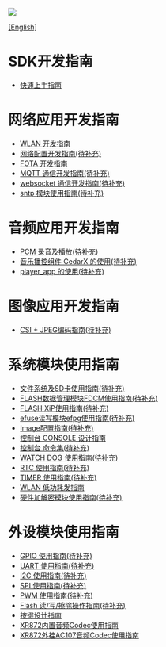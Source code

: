 
![](../../../images/XRADIOTECHLOGO.png)

[[English]](index-en.md)

# SDK开发指南
* [快速上手指南](../../download/4.SDK/document/XRADIO_Quick_Start_Guide-CN.pdf)

# 网络应用开发指南
* [WLAN 开发指南](./wifi-dev.md)
* [网络配置开发指南(待补充)]()
* [FOTA 开发指南](./fota-dev.md)
* [MQTT 通信开发指南(待补充)]()
* [websocket 通信开发指南(待补充)]()
* [sntp 模块使用指南(待补充)]()

# 音频应用开发指南
* [PCM 录音及播放(待补充)]()
* [音乐播控组件 CedarX 的使用(待补充)]()
* [player_app 的使用(待补充)]()

# 图像应用开发指南
* [CSI + JPEG编码指南(待补充)]()

# 系统模块使用指南
* [文件系统及SD卡使用指南(待补充)]()
* [FLASH数据管理模块FDCM使用指南(待补充)]()
* [FLASH XiP使用指南(待补充)]()
* [efuse读写模块efpg使用指南(待补充)]()
* [Image配置指南(待补充)]()
* [控制台 CONSOLE 设计指南](../../download/4.SDK/document/XRADIO_Console_Command_Developer_Guide-CN.pdf)
* [控制台 命令集(待补充)]()
* [WATCH DOG 使用指南(待补充)]()
* [RTC 使用指南(待补充)]()
* [TIMER 使用指南(待补充)]()
* [WLAN 低功耗发指南](../../download/4.SDK/document/XRADIO_WLAN_Low_Power_Developer_Guide-CN.pdf)
* [硬件加解密模块使用指南(待补充)]()

# 外设模块使用指南
* [GPIO 使用指南(待补充)]()
* [UART 使用指南(待补充)]()
* [I2C 使用指南(待补充)]()
* [SPI 使用指南(待补充)]()
* [PWM 使用指南(待补充)]()
* [Flash 读/写/擦除操作指南(待补充)]()
* [按键设计指南](../../download/4.SDK/document/XRADIO_Button_Developer_Guide-CN.pdf)
* [XR872内置音频Codec使用指南](../../download/4.SDK/document/XR872_Internal_Codec_User_Guide-CN.pdf)
* [XR872外挂AC107音频Codec使用指南](../../download/4.SDK/document/XR872_AC107_Codec_User_Guide-CN.pdf)
